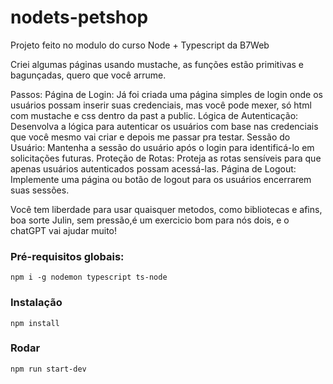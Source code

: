 # nodets-petshop

Projeto feito no modulo do curso Node + Typescript da B7Web

Criei algumas páginas usando mustache, as funções estão primitivas e bagunçadas, quero que você arrume.

Passos:
Página de Login: Já foi criada uma página simples de login onde os usuários possam inserir suas credenciais, mas você pode mexer, só html com mustache e css dentro da past a public.
Lógica de Autenticação: Desenvolva a lógica para autenticar os usuários com base nas credenciais que você mesmo vai criar e depois me passar pra testar.
Sessão do Usuário: Mantenha a sessão do usuário após o login para identificá-lo em solicitações futuras.
Proteção de Rotas: Proteja as rotas sensíveis para que apenas usuários autenticados possam acessá-las.
Página de Logout: Implemente uma página ou botão de logout para os usuários encerrarem suas sessões.

Você tem liberdade para usar quaisquer metodos, como bibliotecas e afins, boa sorte Julin, sem pressão,é um exercicio bom para nós dois, e o chatGPT vai ajudar muito!

### Pré-requisitos globais:

`npm i -g nodemon typescript ts-node`

### Instalação

`npm install`

### Rodar

`npm run start-dev`
